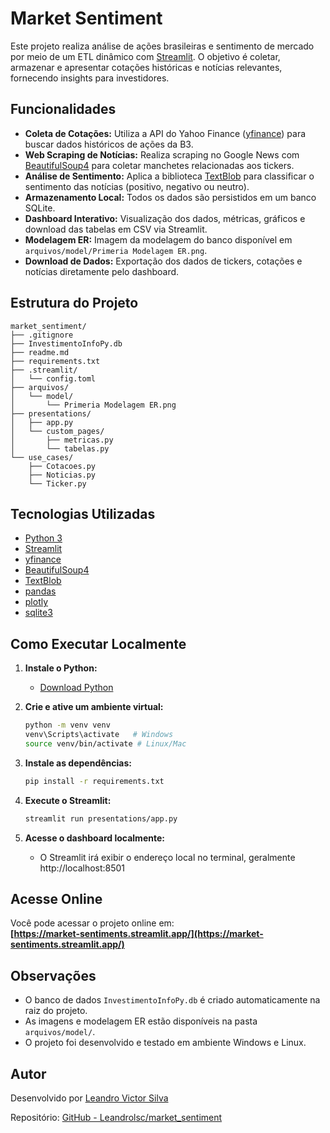 # Market Sentiment

Este projeto realiza análise de ações brasileiras e sentimento de mercado por meio de um ETL dinâmico com [Streamlit](https://docs.streamlit.io/). O objetivo é coletar, armazenar e apresentar cotações históricas e notícias relevantes, fornecendo insights para investidores.

## Funcionalidades

- **Coleta de Cotações:** Utiliza a API do Yahoo Finance ([yfinance](https://pypi.org/project/yfinance/)) para buscar dados históricos de ações da B3.
- **Web Scraping de Notícias:** Realiza scraping no Google News com [BeautifulSoup4](https://pypi.org/project/beautifulsoup4/) para coletar manchetes relacionadas aos tickers.
- **Análise de Sentimento:** Aplica a biblioteca [TextBlob](https://pypi.org/project/textblob/) para classificar o sentimento das notícias (positivo, negativo ou neutro).
- **Armazenamento Local:** Todos os dados são persistidos em um banco SQLite.
- **Dashboard Interativo:** Visualização dos dados, métricas, gráficos e download das tabelas em CSV via Streamlit.
- **Modelagem ER:** Imagem da modelagem do banco disponível em `arquivos/model/Primeria Modelagem ER.png`.
- **Download de Dados:** Exportação dos dados de tickers, cotações e notícias diretamente pelo dashboard.

## Estrutura do Projeto

```
market_sentiment/
├── .gitignore
├── InvestimentoInfoPy.db
├── readme.md
├── requirements.txt
├── .streamlit/
│   └── config.toml
├── arquivos/
│   └── model/
│       └── Primeria Modelagem ER.png
├── presentations/
│   ├── app.py
│   └── custom_pages/
│       ├── metricas.py
│       └── tabelas.py
└── use_cases/
    ├── Cotacoes.py
    ├── Noticias.py
    └── Ticker.py
```

## Tecnologias Utilizadas

- [Python 3](https://www.python.org/)
- [Streamlit](https://docs.streamlit.io/)
- [yfinance](https://pypi.org/project/yfinance/)
- [BeautifulSoup4](https://pypi.org/project/beautifulsoup4/)
- [TextBlob](https://pypi.org/project/textblob/)
- [pandas](https://pypi.org/project/pandas/)
- [plotly](https://pypi.org/project/plotly/)
- [sqlite3](https://www.sqlite.org/index.html)

## Como Executar Localmente

1. **Instale o Python:**
   - [Download Python](https://www.python.org/downloads/)

2. **Crie e ative um ambiente virtual:**
   ```sh
   python -m venv venv
   venv\Scripts\activate   # Windows
   source venv/bin/activate # Linux/Mac
   ```

3. **Instale as dependências:**
   ```sh
   pip install -r requirements.txt
   ```

4. **Execute o Streamlit:**
   ```sh
   streamlit run presentations/app.py
   ```

5. **Acesse o dashboard localmente:**
   - O Streamlit irá exibir o endereço local no terminal, geralmente http://localhost:8501

## Acesse Online

Você pode acessar o projeto online em:  
**[https://market-sentiments.streamlit.app/](https://market-sentiments.streamlit.app/)**

## Observações

- O banco de dados `InvestimentoInfoPy.db` é criado automaticamente na raiz do projeto.
- As imagens e modelagem ER estão disponíveis na pasta `arquivos/model/`.
- O projeto foi desenvolvido e testado em ambiente Windows e Linux.

## Autor

Desenvolvido por [Leandro Victor Silva](https://www.linkedin.com/in/leandro-victor-silva-8a319b228/)

Repositório: [GitHub - Leandrolsc/market_sentiment](https://github.com/Leandrolsc/market_sentiment)